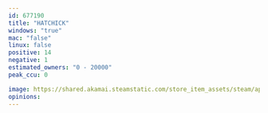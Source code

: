 ```yaml
---
id: 677190
title: "HATCHICK"
windows: "true"
mac: "false"
linux: false
positive: 14
negative: 1
estimated_owners: "0 - 20000"
peak_ccu: 0

image: https://shared.akamai.steamstatic.com/store_item_assets/steam/apps/677190/header.jpg?t=1572690782
opinions:
---
```

